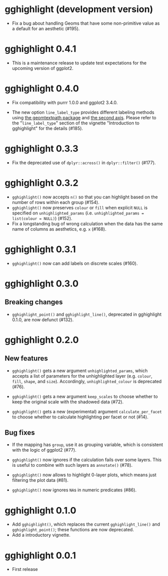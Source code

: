 # gghighlight (development version)

* Fix a bug about handling Geoms that have some non-primitive value as a default
  for an aesthetic (#195).

# gghighlight 0.4.1

* This is a maintenance release to update test expectations for the upcoming version of ggplot2.

# gghighlight 0.4.0

* Fix compatibility with purrr 1.0.0 and ggplot2 3.4.0.

* The new option `line_label_type` provides different labeling methods using
  [the geomtextpath package](https://cran.r-project.org/package=geomtextpath)
  and [the second axis](https://drsimonj.svbtle.com/label-line-ends-in-time-series-with-ggplot2).
  Please refer to the "`line_label_type`" section of the vignette "Introduction
  to gghighlight" for the details (#185).

# gghighlight 0.3.3

* Fix the deprecated use of `dplyr::across()` in `dplyr::filter()` (#177).

# gghighlight 0.3.2

* `gghighlight()` now accepts `n()` so that you can highlight based on the
  number of rows within each group (#154).
* `gghighlight()` now preserves `colour` or `fill` when explicit `NULL` is
  specified on `unhighlighted_params` (i.e. `unhighlighted_params = list(colour = NULL)`)
  (#152).
* Fix a longstanding bug of wrong calculation when the data has the same name of
  columns as aesthetics, e.g. `x` (#168).

# gghighlight 0.3.1

* `gghighlight()` now can add labels on discrete scales (#160).

# gghighlight 0.3.0

## Breaking changes

* `gghighlight_point()` and `gghighlight_line()`, deprecated in gghighlight 0.1.0, are now defunct (#132).

# gghighlight 0.2.0

## New features

* `gghighlight()` gets a new argument `unhighlighted_params`, which accepts a
  list of parameters for the unhighlighted layer (e.g. `colour`, `fill`, `shape`,
  and `size`). Accordingly, `unhighlighted_colour` is deprecated (#76).

* `gghighlight()` gets a new argument `keep_scales` to choose whether to keep the
  original scale with the shadowed data (#72).

* `gghighlight()` gets a new (experimental) argument `calculate_per_facet` to
  choose whether to calculate highlighting per facet or not (#14).

## Bug fixes

* If the mapping has `group`, use it as grouping variable, which is consistent
  with the logic of ggplot2 (#77).

* `gghighlight()` now ignores if the calculation fails over some layers. This
  is useful to combine with such layers as `annotate()` (#78).

* `gghighlight()` now allows to highlight 0-layer plots, which means just
  filtering the plot data (#81).

* `gghighlight()` now ignores `NA`s in numeric predicates (#86).

# gghighlight 0.1.0

* Add `gghighlight()`, which replaces the current `gghighlight_line()` and `gghighlight_point()`; these functions are now deprecated.
* Add a introductory vignette.

# gghighlight 0.0.1

* First release


